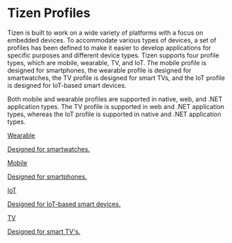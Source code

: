 # Tizen Profiles

Tizen is built to work on a wide variety of platforms with a focus on embedded devices. To accommodate various types of devices, a set of profiles has been defined to make it easier to develop applications for specific purposes and different device types. Tizen supports four profile types, which are mobile, wearable, TV, and IoT. The mobile profile is designed for smartphones, the wearable profile is designed for smartwatches, the TV profile is designed for smart TVs, and the IoT profile is designed for IoT-based smart devices.

Both mobile and wearable profiles are supported in native, web, and .NET application types. The TV profile is supported in web and .NET application types, whereas the IoT profile is supported in native and .NET application types.

<div class="row cards-container-infra">
    <div class="col col-md-3">
        <a href="./wearable.md" class="card card-infra h-100">
            <div class="card-body">
                <p class="h3 card-title">Wearable</p>
                <p class="card-text">Designed for smartwatches.</p>
            </div>
        </a>
    </div>
    <div class="col col-md-3">
        <a href="./mobile.md" class="card card-infra h-100">
            <div class="card-body">
                <p class="h3 card-title">Mobile</p>
                <p class="card-text">Designed for smartphones.</p>
            </div>
        </a>
    </div>
    <div class="col col-md-3">
        <a href="./iot.md" class="card card-infra h-100">
            <div class="card-body">
                <p class="h3 card-title">IoT</p>
                <p class="card-text">Designed for IoT-based smart devices.</p>
            </div>
        </a>
    </div>
    <div class="col col-md-3">
        <a href="./tv.md" class="card card-infra h-100">
            <div class="card-body">
                <p class="h3 card-title">TV</p>
                <p class="card-text">Designed for smart TV's.</p>
            </div>
        </a>
    </div>
</div>